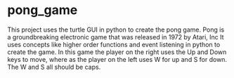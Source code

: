 # pong_game
This project uses the turtle GUI in python to create the pong game.
Pong is a groundbreaking electronic game that was released in 1972 by Atari, Inc
It uses concepts like higher order functions and event listening in python to create the game.
In this game the player on the right uses the Up and Down keys to move, where as the player on the left uses W for up and S for down.
The W and S all should be caps.
